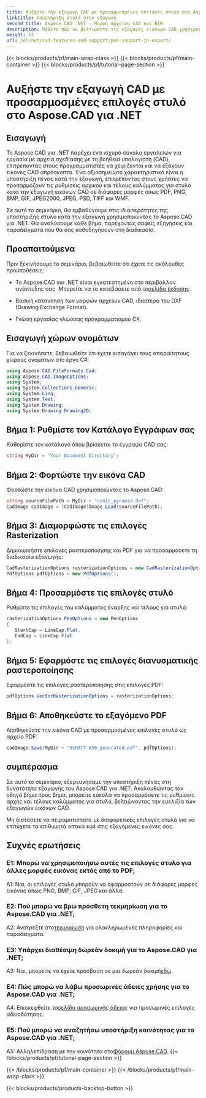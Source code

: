 ```yaml
---
title: Αυξήστε την εξαγωγή CAD με προσαρμοσμένες επιλογές στυλό στο Aspose.CAD για .NET
linktitle: Υποστήριξη στυλό στην εξαγωγή
second_title: Aspose.CAD .NET - Μορφή αρχείου CAD και BIM
description: Μάθετε πώς να βελτιώσετε τις εξαγωγές εικόνων CAD χρησιμοποιώντας το Aspose.CAD για .NET. Προσαρμόστε τις επιλογές στυλό για εντυπωσιακά γραφικά σε PDF, PNG, BMP και άλλα.
weight: 12
url: /el/net/cad-features-and-support/pen-support-in-export/
---
```


{{< blocks/products/pf/main-wrap-class >}}
{{< blocks/products/pf/main-container >}}
{{< blocks/products/pf/tutorial-page-section >}}

# Αυξήστε την εξαγωγή CAD με προσαρμοσμένες επιλογές στυλό στο Aspose.CAD για .NET

## Εισαγωγή

Το Aspose.CAD για .NET παρέχει ένα ισχυρό σύνολο εργαλείων για εργασία με αρχεία σχεδίασης με τη βοήθεια υπολογιστή (CAD), επιτρέποντας στους προγραμματιστές να χειρίζονται και να εξάγουν εικόνες CAD απρόσκοπτα. Ένα αξιοσημείωτο χαρακτηριστικό είναι η υποστήριξη πένας κατά την εξαγωγή, επιτρέποντας στους χρήστες να προσαρμόζουν τις ρυθμίσεις αρχικού και τέλους καλύμματος για στυλό κατά την εξαγωγή εικόνων CAD σε διάφορες μορφές όπως PDF, PNG, BMP, GIF, JPEG2000, JPEG, PSD, TIFF και WMF.

Σε αυτό το σεμινάριο, θα εμβαθύνουμε στις ιδιαιτερότητες της υποστήριξης στυλό κατά την εξαγωγή χρησιμοποιώντας το Aspose.CAD για .NET. Θα αναλύσουμε κάθε βήμα, παρέχοντας σαφείς εξηγήσεις και παραδείγματα που θα σας καθοδηγήσουν στη διαδικασία.

## Προαπαιτούμενα

Πριν ξεκινήσουμε το σεμινάριο, βεβαιωθείτε ότι έχετε τις ακόλουθες προϋποθέσεις:

- Το Aspose.CAD για .NET είναι εγκατεστημένο στο περιβάλλον ανάπτυξης σας. Μπορείτε να το κατεβάσετε από το[σελίδα έκδοσης](https://releases.aspose.com/cad/net/).

- Βασική κατανόηση των μορφών αρχείων CAD, ιδιαίτερα του DXF (Drawing Exchange Format).

- Γνώση εργασίας γλώσσας προγραμματισμού C#.

## Εισαγωγή χώρων ονομάτων

Για να ξεκινήσετε, βεβαιωθείτε ότι έχετε εισαγάγει τους απαραίτητους χώρους ονομάτων στο έργο C#:

```csharp
using Aspose.CAD.FileFormats.Cad;
using Aspose.CAD.ImageOptions;
using System;
using System.Collections.Generic;
using System.Linq;
using System.Text;
using System.Drawing;
using System.Drawing.Drawing2D;
```

## Βήμα 1: Ρυθμίστε τον Κατάλογο Εγγράφων σας

Καθορίστε τον κατάλογο όπου βρίσκεται το έγγραφο CAD σας:

```csharp
string MyDir = "Your Document Directory";
```

## Βήμα 2: Φορτώστε την εικόνα CAD

Φορτώστε την εικόνα CAD χρησιμοποιώντας το Aspose.CAD:

```csharp
string sourceFilePath = MyDir + "conic_pyramid.dxf";
CadImage cadImage = (CadImage)Image.Load(sourceFilePath);
```

## Βήμα 3: Διαμορφώστε τις επιλογές Rasterization

Δημιουργήστε επιλογές ραστεροποίησης και PDF για να προσαρμόσετε τη διαδικασία εξαγωγής:

```csharp
CadRasterizationOptions rasterizationOptions = new CadRasterizationOptions();
PdfOptions pdfOptions = new PdfOptions();
```

## Βήμα 4: Προσαρμόστε τις επιλογές στυλό

Ρυθμίστε τις επιλογές του καλύμματος έναρξης και τέλους για στυλό:

```csharp
rasterizationOptions.PenOptions = new PenOptions
{
   StartCap = LineCap.Flat,
   EndCap = LineCap.Flat
};
```

## Βήμα 5: Εφαρμόστε τις επιλογές διανυσματικής ραστεροποίησης

Εφαρμόστε τις επιλογές ραστεροποίησης στις επιλογές PDF:

```csharp
pdfOptions.VectorRasterizationOptions = rasterizationOptions;
```

## Βήμα 6: Αποθηκεύστε το εξαγόμενο PDF

Αποθηκεύστε την εικόνα CAD με προσαρμοσμένες επιλογές στυλό ως αρχείο PDF:

```csharp
cadImage.Save(MyDir + "9LHATT-A56_generated.pdf", pdfOptions);
```

## συμπέρασμα

Σε αυτό το σεμινάριο, εξερευνήσαμε την υποστήριξη πένας στη δυνατότητα εξαγωγής του Aspose.CAD για .NET. Ακολουθώντας τον οδηγό βήμα προς βήμα, μπορείτε εύκολα να προσαρμόσετε τις ρυθμίσεις αρχής και τέλους καλύμματος για στυλό, βελτιώνοντας την ευελιξία των εξαγωγών εικόνων CAD.

Μη διστάσετε να πειραματιστείτε με διαφορετικές επιλογές στυλό για να επιτύχετε τα επιθυμητά οπτικά εφέ στις εξαγόμενες εικόνες σας.

## Συχνές ερωτήσεις

### Ε1: Μπορώ να χρησιμοποιήσω αυτές τις επιλογές στυλό για άλλες μορφές εικόνας εκτός από το PDF;

A1: Ναι, οι επιλογές στυλό μπορούν να εφαρμοστούν σε διάφορες μορφές εικόνας όπως PNG, BMP, GIF, JPEG και άλλα.

### Ε2: Πού μπορώ να βρω πρόσθετη τεκμηρίωση για το Aspose.CAD για .NET;

 A2: Ανατρέξτε στο[τεκμηρίωση](https://reference.aspose.com/cad/net/) για ολοκληρωμένες πληροφορίες και παραδείγματα.

### Ε3: Υπάρχει διαθέσιμη δωρεάν δοκιμή για το Aspose.CAD για .NET;

 A3: Ναι, μπορείτε να έχετε πρόσβαση σε μια δωρεάν δοκιμή[εδώ](https://releases.aspose.com/).

### Ε4: Πώς μπορώ να λάβω προσωρινές άδειες χρήσης για το Aspose.CAD για .NET;

 A4: Επισκεφθείτε το[σελίδα προσωρινής άδειας](https://purchase.aspose.com/temporary-license/) για προσωρινές επιλογές αδειοδότησης.

### Ε5: Πού μπορώ να αναζητήσω υποστήριξη κοινότητας για το Aspose.CAD για .NET;

 A5: Αλληλεπίδραση με την κοινότητα στο[Φόρουμ Aspose.CAD](https://forum.aspose.com/c/cad/19).
{{< /blocks/products/pf/tutorial-page-section >}}

{{< /blocks/products/pf/main-container >}}
{{< /blocks/products/pf/main-wrap-class >}}

{{< blocks/products/products-backtop-button >}}
